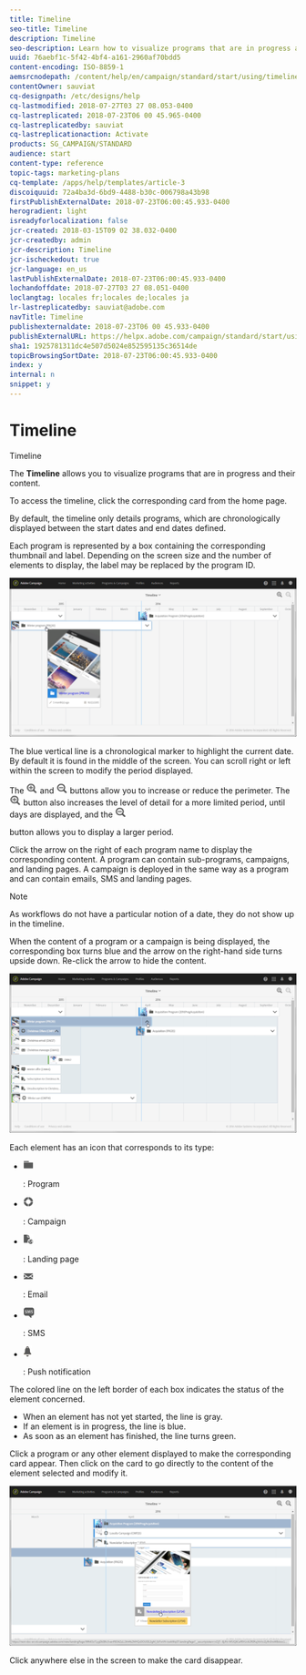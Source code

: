 ```yaml
---
title: Timeline
seo-title: Timeline
description: Timeline
seo-description: Learn how to visualize programs that are in progress and their content using the Adobe Campaign Standard interface.
uuid: 76aebf1c-5f42-4bf4-a161-2960af70bdd5
content-encoding: ISO-8859-1
aemsrcnodepath: /content/help/en/campaign/standard/start/using/timeline
contentOwner: sauviat
cq-designpath: /etc/designs/help
cq-lastmodified: 2018-07-27T03 27 08.053-0400
cq-lastreplicated: 2018-07-23T06 00 45.965-0400
cq-lastreplicatedby: sauviat
cq-lastreplicationaction: Activate
products: SG_CAMPAIGN/STANDARD
audience: start
content-type: reference
topic-tags: marketing-plans
cq-template: /apps/help/templates/article-3
discoiquuid: 72a4ba3d-6bd9-4488-b30c-006798a43b98
firstPublishExternalDate: 2018-07-23T06:00:45.933-0400
herogradient: light
isreadyforlocalization: false
jcr-created: 2018-03-15T09 02 38.032-0400
jcr-createdby: admin
jcr-description: Timeline
jcr-ischeckedout: true
jcr-language: en_us
lastPublishExternalDate: 2018-07-23T06:00:45.933-0400
lochandoffdate: 2018-07-27T03 27 08.051-0400
loclangtag: locales fr;locales de;locales ja
lr-lastreplicatedby: sauviat@adobe.com
navTitle: Timeline
publishexternaldate: 2018-07-23T06 00 45.933-0400
publishExternalURL: https://helpx.adobe.com/campaign/standard/start/using/timeline.html
sha1: 1925781311dc4e507d5024e852595135c36514de
topicBrowsingSortDate: 2018-07-23T06:00:45.933-0400
index: y
internal: n
snippet: y
---
```


# Timeline

Timeline

The **Timeline** allows you to visualize programs that are in progress and their content.

To access the timeline, click the corresponding card from the home page.

By default, the timeline only details programs, which are chronologically displayed between the start dates and end dates defined.

Each program is represented by a box containing the corresponding thumbnail and label. Depending on the screen size and the number of elements to display, the label may be replaced by the program ID.

![](assets/timeline_1.png)

The blue vertical line is a chronological marker to highlight the current date. By default it is found in the middle of the screen. You can scroll right or left within the screen to modify the period displayed.

The  ![](assets/timeline_zoom_in.png) and  ![](assets/timeline_zoom_out.png) buttons allow you to increase or reduce the perimeter. The  ![](assets/timeline_zoom_in.png) button also increases the level of detail for a more limited period, until days are displayed, and the  ![](assets/timeline_zoom_out.png)

button allows you to display a larger period.

Click the arrow on the right of each program name to display the corresponding content. A program can contain sub-programs, campaigns, and landing pages. A campaign is deployed in the same way as a program and can contain emails, SMS and landing pages.

>[!NOTE]
>
>As workflows do not have a particular notion of a date, they do not show up in the timeline.

When the content of a program or a campaign is being displayed, the corresponding box turns blue and the arrow on the right-hand side turns upside down. Re-click the arrow to hide the content.

![](assets/timeline_2.png)

Each element has an icon that corresponds to its type:

* ![](assets/timeline_program_icon.png)

  : Program
* ![](assets/timeline_campaign_icon.png)

  : Campaign
* ![](assets/timeline_LP_icon.png)

  : Landing page
* ![](assets/timeline_email_icon.png)

  : Email
* ![](assets/timeline_sms_icon.png)

  : SMS
* ![](assets/timeline_push_icon.png)

  : Push notification

The colored line on the left border of each box indicates the status of the element concerned.

* When an element has not yet started, the line is gray.
* If an element is in progress, the line is blue.
* As soon as an element has finished, the line turns green.

Click a program or any other element displayed to make the corresponding card appear. Then click on the card to go directly to the content of the element selected and modify it.

![](assets/timeline_3.png)

Click anywhere else in the screen to make the card disappear.
